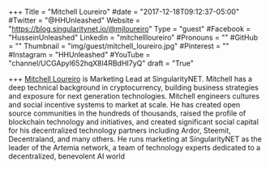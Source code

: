 +++
Title = "Mitchell Loureiro"
#date = "2017-12-18T09:12:37-05:00"
#Twitter = "@HHUnleashed"
Website = "https://blog.singularitynet.io/@mjloureiro"
Type = "guest"
#Facebook = "HusseinUnleashed"
Linkedin = "mitchellloureiro"
#Pronouns = ""
#GitHub = ""
Thumbnail = "img/guest/mitchell_loureiro.jpg"
#Pinterest = ""
#Instagram = "HHUnleashed"
#YouTube = "channel/UCGApyl652hqX8l4RBdHI7yQ"
draft = "True"

+++
[Mitchell Loureiro](https://www.linkedin.com/in/mitchellloureiro/) is Marketing Lead at SingularityNET. Mitchell has a deep technical background in cryptocurrency, building business strategies and exposure for next generation technologies. Mitchell engineers cultures and social incentive systems to market at scale. He has created open source communities in the hundreds of thousands, raised the profile of blockchain technology and initiatives, and created significant social capital for his decentralized technology partners including Ardor, Steemit, Decentraland, and many others. He runs marketing at SingularityNET as the leader of the Artemia network, a team of technology experts dedicated to a decentralized, benevolent AI world
